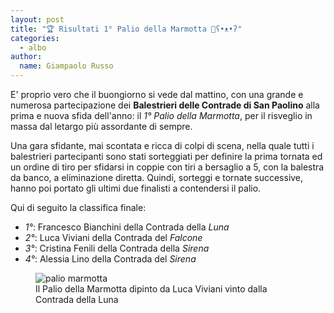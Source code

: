 ```yaml
---
layout: post
title: "🏆 Risultati 1° Palio della Marmotta 👋ʕ•ᴥ•ʔ"
categories: 
  - albo
author:
  name: Giampaolo Russo
---
```


E' proprio vero che il buongiorno si vede dal mattino, con una grande e numerosa partecipazione dei **Balestrieri delle Contrade di San Paolino** alla prima e nuova sfida dell'anno: il *1° Palio della Marmotta*, per il risveglio in massa dal letargo più assordante di sempre.

<!-- more -->

Una gara sfidante, mai scontata e ricca di colpi di scena, nella quale tutti i balestrieri partecipanti sono stati sorteggiati per definire la prima tornata ed un ordine di tiro per sfidarsi in coppie con tiri a bersaglio a 5, con la balestra da banco, a eliminazione diretta. Quindi, sorteggi e tornate successive, hanno poi portato gli ultimi due finalisti a contendersi il palio. 

Qui di seguito la classifica finale:

* *1°*: Francesco Bianchini della Contrada della *Luna*
* *2°*: Luca Viviani della Contrada del *Falcone*
* *3°*: Cristina Fenili della Contrada della *Sirena*
* *4°*: Alessia Lino della Contrada del *Sirena*

<figure class="align-center">
    <img src="/assets/images/2023/palio-marmotta-viviani.jpg" alt="palio marmotta">
  <figcaption>Il Palio della Marmotta dipinto da Luca Viviani vinto dalla Contrada della Luna</figcaption>
</figure>


